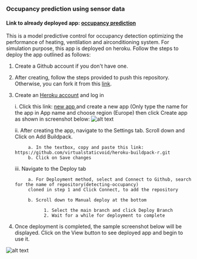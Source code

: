### Occupancy prediction using sensor data 
#### Link to already deployed app: [occupancy prediction](https://buidingdetect.herokuapp.com/)

This is a model predictive control for occupancy detection optimizing the performance of heating, ventilation and airconditioning system. For simulation purpose, this app is deployed on heroku. Follow the steps to deploy the app outlined as follows:

1. Create a Github account if you don't have one.
2. After creating, follow the steps provided to push this repository. Otherwise, you can fork it from this [link](https://github.com/SamsonOso/detecting-occupancy.git).
3. Create an [Heroku account](https://www.heroku.com/) and log in

      i. Click this link: [new app ](https://dashboard.heroku.com/apps) and create a new app 
      (Only type the name for the app in App name and choose region (Europe) then click Create app as shown in screenshot below: 
      ![alt text](https://i.ibb.co/SmgCv1y/newapp.png)
      
      ii. After creating the app, navigate to the Settings tab. Scroll down and Click on Add Buildpack. 
      
            a. In the textbox, copy and paste this link: https://github.com/virtualstaticvoid/heroku-buildpack-r.git
            b. Click on Save changes
      
      iii. Navigate to the Deploy tab
      
            a. For Deployment method, select and Connect to Github, search for the name of repository(detecting-occupancy) 
            cloned in step 1 and Click Connect, to add the repository
                  
            b. Scroll down to Manual deploy at the bottom
            
                  1. Select the main branch and click Deploy Branch
                  2. Wait for a while for deployment to complete

4. Once deployment is completed, the sample screenshot below will be displayed. Click on the View button to see deployed app and begin to use it.

![alt text](https://i.ibb.co/9yTBdxK/complete.png)
